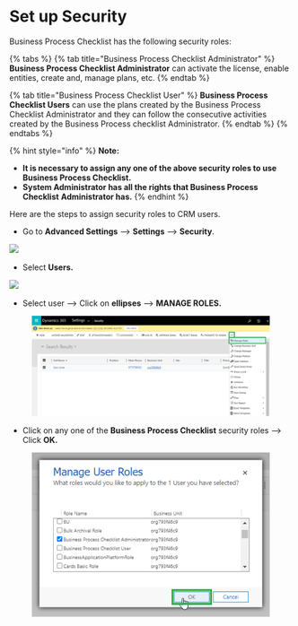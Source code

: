 # Set up Security

Business Process Checklist has the following security roles:

{% tabs %}
{% tab title="Business Process Checklist Administrator" %}
**Business Process Checklist Administrator** can activate the license, enable entities, create and, manage plans, etc.
{% endtab %}

{% tab title="Business Process Checklist User" %}
**Business Process Checklist Users** can use the plans created by the Business Process Checklist Administrator and they can follow the consecutive activities created by the Business Process checklist Administrator.
{% endtab %}
{% endtabs %}

{% hint style="info" %}
**Note:**&#x20;

* **It is necessary to assign any one of the above security roles to use Business Process Checklist.**
* **System Administrator has all the rights that Business Process Checklist** **Administrator has.**
{% endhint %}

Here are the steps to assign security roles to CRM users.

* Go to **Advanced Settings** --> **Settings** --> **Security**.

![](<../../.gitbook/assets/Set up Security\_1.png>)

* Select **Users.**

![](<../../.gitbook/assets/Set up Security\_2.png>)

* Select user --> Click on **ellipses** --> **MANAGE ROLES.**

<figure><img src="../../.gitbook/assets/set up security 1.png" alt=""><figcaption></figcaption></figure>

* Click on any one of the **Business Process Checklist** security roles --> Click **OK.**

<figure><img src="../../.gitbook/assets/set up security 2.png" alt=""><figcaption></figcaption></figure>
